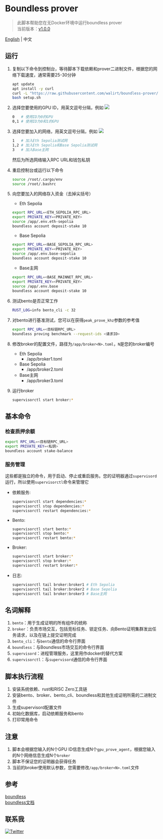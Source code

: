 # Boundless prover
> 此脚本帮助您在无Docker环境中运行boundless prover  
> 当前版本：[v1.0.0](https://github.com/boundless-xyz/boundless/releases/tag/v1.0.0)

[English](https://github.com/walirt/boundless-prover/blob/main/README.md) | 中文

## 运行
1. 复制以下命令到控制台，等待脚本下载依赖和prover二进制文件，根据您的网络下载速度，通常需要25-30分钟
    ```bash
    apt update 
    apt install -y curl
    curl -L "https://raw.githubusercontent.com/walirt/boundless-prover/refs/heads/main/setup_zh.sh" -o setup.sh
    bash setup.sh
    ```

2. 选择您要使用的GPU ID，用英文逗号分隔，例如
![](https://github.com/walirt/boundless-prover/blob/main/1.png?raw=true)
    ```bash
    0   # 使用ID为0的GPU
    0,1 # 使用ID为0和1的GPU
    ```

3. 选择您要加入的网络，用英文逗号分隔，例如
![](https://github.com/walirt/boundless-prover/blob/main/2.png?raw=true)
    ```bash
    1   # 加入Eth Sepolia测试网
    1,2 # 加入Eth Sepolia和Base Sepolia测试网
    3   # 加入Base主网
    ```
    然后为所选网络输入RPC URL和钱包私钥

4. 重启控制台或运行以下命令
    ```bash
    source /root/.cargo/env
    source /root/.bashrc
    ```

5. 向您要加入的网络存入资金（去掉尖括号）
    - Eth Sepolia
    ```bash
    export RPC_URL=<ETH_SEPOLIA_RPC_URL>
    export PRIVATE_KEY=<PRIVATE_KEY>
    source /app/.env.eth-sepolia
    boundless account deposit-stake 10
    ```
    - Base Sepolia
    ```bash
    export RPC_URL=<BASE_SEPOLIA_RPC_URL>
    export PRIVATE_KEY=<PRIVATE_KEY>
    source /app/.env.base-sepolia
    boundless account deposit-stake 10
    ```
    - Base主网
    ```bash
    export RPC_URL=<BASE_MAINNET_RPC_URL>
    export PRIVATE_KEY=<PRIVATE_KEY>
    source /app/.env.base
    boundless account deposit-stake 10
    ```

6. 测试bento是否正常工作
    ```bash
    RUST_LOG=info bento_cli -c 32
    ```

7. 对bento进行基准测试，您可以在获得`peak_prove_khz`参数的参考值
    ```bash
    export RPC_URL=<目标链RPC_URL>
    boundless proving benchmark --request-ids <请求ID>
    ```

8. 修改broker的配置文件，路径为`/app/broker<N>.toml`，`N`是您的broker编号
    - Eth Sepolia
        - /app/broker1.toml 
    - Base Sepolia
        - /app/broker2.toml 
    - Base主网
        - /app/broker3.toml 

9. 运行broker
    ```bash
    supervisorctl start broker:*
    ```

## 基本命令
### 检查质押余额
```bash
export RPC_URL=<目标链RPC_URL>
export PRIVATE_KEY=<私钥>
boundless account stake-balance
```

### 服务管理
这些都是独立的命令，用于启动、停止或重启服务。您的证明器通过`supervisord`运行，所以使用`supervisorctl`命令来管理它
- 依赖服务:
    ```bash
    supervisorctl start dependencies:*
    supervisorctl stop dependencies:*
    supervisorctl restart dependencies:*
    ```
- Bento:
    ```bash
    supervisorctl start bento:*
    supervisorctl stop bento:*
    supervisorctl restart bento:*
    ```
- Broker:
    ```bash
    supervisorctl start broker:*
    supervisorctl stop broker:*
    supervisorctl restart broker:*
    ```
- 日志:
    ```bash
    supervisorctl tail broker:broker1 # Eth Sepolia
    supervisorctl tail broker:broker2 # Base Sepolia
    supervisorctl tail broker:broker3 # Base主网
    ```

## 名词解释
1. `bento`：用于生成证明的所有组件的统称
2. `broker`：负责市场交互，包括竞标任务、锁定任务、向Bento证明集群发出任务请求，以及在链上提交证明完成
3. `bento_cli`：与`bento`通信的命令行界面
4. `boundless`：与Boundless市场交互的命令行界面
5. `supervisord`：进程管理服务，这里用作docker的替代方案
6. `supervisorctl`：与`supervisord`通信的命令行界面

## 脚本执行流程
1. 安装系统依赖、rust和RISC Zero工具链
2. 安装bento、broker、bento_cli、boundless和其他生成证明所需的二进制文件
3. 生成supervisord配置文件
4. 初始化数据库，启动依赖服务和bento
5. 打印常用命令

## 注意
1. 脚本会根据您输入的N个GPU ID信息生成N个`gpu_prove_agent`，根据您输入的N个网络信息生成N个`broker`
2. 脚本不保证您的证明器会获得任务
3. 当前的broker使用默认参数，您需要修改`/app/broker<N>.toml`文件

## 参考
[boundless](https://github.com/boundless-xyz/boundless)  
[boundless文档](https://docs.beboundless.xyz/provers/quick-start)

## 联系我
[![Twitter](https://img.shields.io/twitter/url/https/twitter.com/walirttt.svg?style=social&label=关注%20%40walirttt)](https://twitter.com/walirttt)
